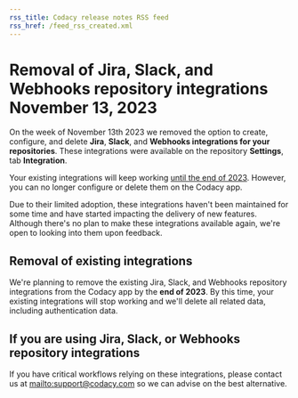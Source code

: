 ```yaml
---
rss_title: Codacy release notes RSS feed
rss_href: /feed_rss_created.xml
---
```


# Removal of Jira, Slack, and Webhooks repository integrations November 13, 2023

On the week of November 13th 2023 we removed the option to create, configure, and delete **Jira**, **Slack**, and **Webhooks integrations for your repositories**. These integrations were available on the repository **Settings**, tab **Integration**.

Your existing integrations will keep working [until the end of 2023](#removal-of-existing-integrations). However, you can no longer configure or delete them on the Codacy app.

Due to their limited adoption, these integrations haven't been maintained for some time and have started impacting the delivery of new features. Although there's no plan to make these integrations available again, we're open to looking into them upon feedback.

## Removal of existing integrations

We're planning to remove the existing Jira, Slack, and Webhooks repository integrations from the Codacy app by the **end of 2023**. By this time, your existing integrations will stop working and we'll delete all related data, including authentication data.

## If you are using Jira, Slack, or Webhooks repository integrations

If you have critical workflows relying on these integrations, please contact us at <mailto:support@codacy.com> so we can advise on the best alternative.
